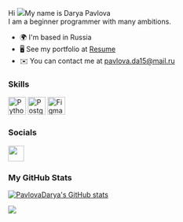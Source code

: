 Hi ![](https://user-images.githubusercontent.com/18350557/176309783-0785949b-9127-417c-8b55-ab5a4333674e.gif)My name is Darya Pavlova   
I am a beginner programmer with many ambitions.  
* 🌍  I'm based in Russia
* 🖥️  See my portfolio at [Resume](http://drive.google.com/file/d/1CwqXjIKhs_5yLg7SOVRv_tSINBULHN32/view)
* ✉️  You can contact me at [pavlova.da15@mail.ru](mailto:pavlova.da15@mail.ru)

### Skills  

<p align="left"> <a href="https://www.python.org/" target="_blank" rel="noreferrer"><img src="https://raw.githubusercontent.com/danielcranney/readme-generator/main/public/icons/skills/python-colored.svg" width="36" height="36" alt="Python" /></a> <a href="https://www.postgresql.org/" target="_blank" rel="noreferrer"><img src="https://raw.githubusercontent.com/danielcranney/readme-generator/main/public/icons/skills/postgresql-colored.svg" width="36" height="36" alt="PostgreSQL" /></a> <a href="https://www.figma.com/" target="_blank" rel="noreferrer"><img src="https://raw.githubusercontent.com/danielcranney/readme-generator/main/public/icons/skills/figma-colored.svg" width="36" height="36" alt="Figma" /></a> </p> 

### Socials
<p align="left"> <a href="https://www.github.com/PavlovaDarya" target="_blank" rel="noreferrer"><img src="https://raw.githubusercontent.com/danielcranney/readme-generator/main/public/icons/socials/github.svg" width="32" height="32" /></a></p>


### <b>My GitHub Stats</b>

<a href="http://www.github.com/PavlovaDarya"><img src="https://github-readme-stats.vercel.app/api?username=PavlovaDarya&show_icons=true&hide=&count_private=true&title_color=0891b2&text_color=ffffff&icon_color=0891b2&bg_color=1c1917&hide_border=true&show_icons=true" alt="PavlovaDarya's GitHub stats" /></a>


<a href="http://www.github.com/PavlovaDarya"><img src="https://github-readme-streak-stats.herokuapp.com/?user=PavlovaDarya&stroke=ffffff&background=1c1917&ring=0891b2&fire=0891b2&currStreakNum=ffffff&currStreakLabel=0891b2&sideNums=ffffff&sideLabels=ffffff&dates=ffffff&hide_border=true" /></a>
